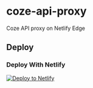 # coze-api-proxy

Coze API proxy on Netlify Edge

## Deploy

### Deploy With Netlify

[![Deploy to Netlify](https://www.netlify.com/img/deploy/button.svg)](https://app.netlify.com/start/deploy?repository=https://github.com/k8scat/coze-api-proxy)
